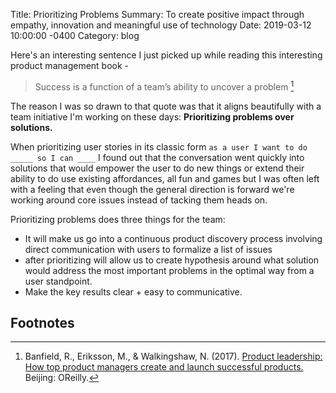 Title:  Prioritizing Problems
Summary: To create positive impact through empathy, innovation and meaningful use of technology
Date:   2019-03-12 10:00:00 -0400
Category: blog


Here's an interesting sentence I just picked up while reading this interesting product management book -
>Success is a function of a team’s ability to uncover a problem [^1]

The reason I was so drawn to that quote was that it aligns beautifully with a team initiative I'm working on these days: **Prioritizing problems over solutions.**

When prioritizing user stories in its classic form `as a user I want to do _____ so I can ____` I found out that the conversation went quickly into solutions that would empower the user to do new things or extend their ability to do use existing affordances, all fun and games but I was often left with a feeling that even though the general direction is forward we're working around core issues instead of tacking them heads on.

Prioritizing problems does three things for the team:
* It will make us go into a continuous product discovery process involving direct communication with users to formalize a list of issues
* after prioritizing will allow us to create hypothesis around what solution would address the most important problems in the optimal way from a user standpoint.
* Make the key results clear + easy to communicative.

## Footnotes
[^1]: Banfield, R., Eriksson, M., & Walkingshaw, N. (2017). [Product leadership: How top product managers create and launch successful products.](https://www.amazon.com/Product-Leadership-Managers-Products-Successful/dp/1491960604/ref=tmm_pap_swatch_0?_encoding=UTF8&qid=&sr=) Beijing: OReilly.
